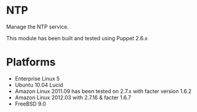 # NTP #

Manage the NTP service.

This module has been built and tested using Puppet 2.6.x

# Platforms #

 * Enterprise Linux 5
 * Ubuntu 10.04 Lucid
 * Amazon Linux 2011.09 has been tested on 2.7.x with facter version 1.6.2
 * Amazon Linux 2012.03 with 2.7.16 & facter 1.6.7
 * FreeBSD 9.0
